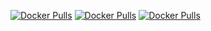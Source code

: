 [![Docker Pulls](https://img.shields.io/docker/pulls/schmiddim/service-mock-user-service.svg)](https://hub.docker.com/r/schmiddim/service-mock-user-service/)
[![Docker Pulls](https://img.shields.io/docker/pulls/schmiddim/service-mock-rbac-service.svg)](https://hub.docker.com/r/schmiddim/service-mock-rbac-service/)
[![Docker Pulls](https://img.shields.io/docker/pulls/schmiddim/service-mock-homepage-service.svg)](https://hub.docker.com/r/schmiddim/service-mock-homepage-service/)